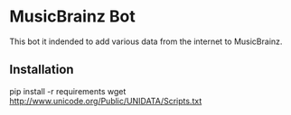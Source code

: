 # MusicBrainz Bot

This bot it indended to add various data from the internet to MusicBrainz.

## Installation

pip install -r requirements
wget http://www.unicode.org/Public/UNIDATA/Scripts.txt

